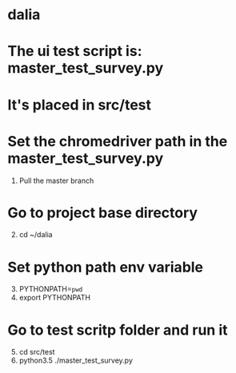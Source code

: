 # dalia
#
# The ui test script is: master_test_survey.py
# It's placed in src/test
#
# Set the chromedriver path in the master_test_survey.py

1) Pull the master branch

# Go to project base directory
2) cd ~/dalia

# Set python path env variable
3) PYTHONPATH=`pwd`
4) export PYTHONPATH

# Go to test scritp folder and run it
5) cd src/test
6) python3.5 ./master_test_survey.py
